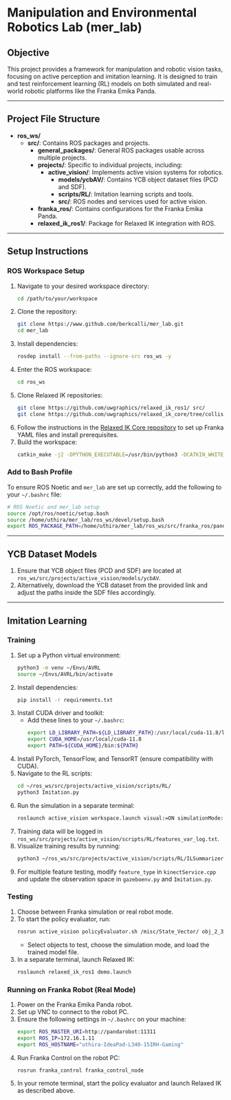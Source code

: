 # Manipulation and Environmental Robotics Lab (mer_lab)

## Objective
This project provides a framework for manipulation and robotic vision tasks, focusing on active perception and imitation learning. It is designed to train and test reinforcement learning (RL) models on both simulated and real-world robotic platforms like the Franka Emika Panda.

---

## Project File Structure

- **ros_ws/**
  - **src/**: Contains ROS packages and projects.
    - **general_packages/**: General ROS packages usable across multiple projects.
    - **projects/**: Specific to individual projects, including:
      - **active_vision/**: Implements active vision systems for robotics.
        - **models/ycbAV/**: Contains YCB object dataset files (PCD and SDF).
        - **scripts/RL/**: Imitation learning scripts and tools.
        - **src/**: ROS nodes and services used for active vision.
    - **franka_ros/**: Contains configurations for the Franka Emika Panda.
    - **relaxed_ik_ros1/**: Package for Relaxed IK integration with ROS.

---

## Setup Instructions

### ROS Workspace Setup
1. Navigate to your desired workspace directory:
    ```bash
    cd /path/to/your/workspace
    ```
2. Clone the repository:
    ```bash
    git clone https://www.github.com/berkcalli/mer_lab.git
    cd mer_lab
    ```
3. Install dependencies:
    ```bash
    rosdep install --from-paths --ignore-src ros_ws -y
    ```
4. Enter the ROS workspace:
    ```bash
    cd ros_ws
    ```
5. Clone Relaxed IK repositories:
    ```bash
    git clone https://github.com/uwgraphics/relaxed_ik_ros1/ src/
    git clone https://github.com/uwgraphics/relaxed_ik_core/tree/collision-ik src/relaxed_ik_ros1/relaxed_ik_core
    ```
6. Follow the instructions in the [Relaxed IK Core repository](https://github.com/uwgraphics/relaxed_ik_core/tree/collision-ik) to set up Franka YAML files and install prerequisites.
7. Build the workspace:
    ```bash
    catkin_make -j2 -DPYTHON_EXECUTABLE=/usr/bin/python3 -DCATKIN_WHITELIST_PACKAGES="active_vision;active_vision_moveit_config;moveit_planner;franka_pos_grasping_gazebo;relaxed_ik_ros1;motion_planning"
    ```

### Add to Bash Profile
To ensure ROS Noetic and `mer_lab` are set up correctly, add the following to your `~/.bashrc` file:

```bash
# ROS Noetic and mer_lab setup
source /opt/ros/noetic/setup.bash
source /home/uthira/mer_lab/ros_ws/devel/setup.bash
export ROS_PACKAGE_PATH=/home/uthira/mer_lab/ros_ws/src/franka_ros/panda_moveit_config:$ROS_PACKAGE_PATH
```

---

## YCB Dataset Models
1. Ensure that YCB object files (PCD and SDF) are located at `ros_ws/src/projects/active_vision/models/ycbAV`. 
2. Alternatively, download the YCB dataset from the provided link and adjust the paths inside the SDF files accordingly.

---

## Imitation Learning

### Training
1. Set up a Python virtual environment:
    ```bash
    python3 -m venv ~/Envs/AVRL
    source ~/Envs/AVRL/bin/activate
    ```
2. Install dependencies:
    ```bash
    pip install -r requirements.txt
    ```
3. Install CUDA driver and toolkit:
    - Add these lines to your `~/.bashrc`:
      ```bash
      export LD_LIBRARY_PATH=${LD_LIBRARY_PATH}:/usr/local/cuda-11.8/lib64
      export CUDA_HOME=/usr/local/cuda-11.8
      export PATH=${CUDA_HOME}/bin:${PATH}
      ```
4. Install PyTorch, TensorFlow, and TensorRT (ensure compatibility with CUDA).
5. Navigate to the RL scripts:
    ```bash
    cd ~/ros_ws/src/projects/active_vision/scripts/RL/
    python3 Imitation.py
    ```
6. Run the simulation in a separate terminal:
    ```bash
    roslaunch active_vision workspace.launch visual:=ON simulationMode:=SIMULATION
    ```
7. Training data will be logged in `ros_ws/src/projects/active_vision/scripts/RL/features_var_log.txt`.
8. Visualize training results by running:
    ```bash
    python3 ~/ros_ws/src/projects/active_vision/scripts/RL/ILSummarizer.py
    ```
9. For multiple feature testing, modify `feature_type` in `kinectService.cpp` and update the observation space in `gazeboenv.py` and `Imitation.py`.

### Testing
1. Choose between Franka simulation or real robot mode.
2. To start the policy evaluator, run:
    ```bash
    rosrun active_vision policyEvaluator.sh /misc/State_Vector/ obj_2_3_g5.csv
    ```
    - Select objects to test, choose the simulation mode, and load the trained model file.
3. In a separate terminal, launch Relaxed IK:
    ```bash
    roslaunch relaxed_ik_ros1 demo.launch
    ```

### Running on Franka Robot (Real Mode)
1. Power on the Franka Emika Panda robot.
2. Set up VNC to connect to the robot PC.
3. Ensure the following settings in `~/.bashrc` on your machine:
    ```bash
    export ROS_MASTER_URI=http://pandarobot:11311
    export ROS_IP=172.16.1.11
    export ROS_HOSTNAME="uthira-IdeaPad-L340-15IRH-Gaming"
    ```
4. Run Franka Control on the robot PC:
    ```bash
    rosrun franka_control franka_control_node
    ```
5. In your remote terminal, start the policy evaluator and launch Relaxed IK as described above.
